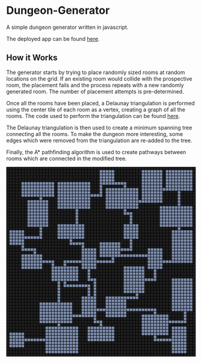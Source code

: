 # Dungeon-Generator
A simple dungeon generator written in javascript.

The deployed app can be found [here](https://the-realest-stu.github.io/Dungeon-Generator/).

## How it Works
The generator starts by trying to place randomly sized rooms at random locations on the grid. If an existing room would collide with the prospective room, the placement fails and the process repeats with a new randomly generated room. The number of placement attempts is pre-determined.

Once all the rooms have been placed, a Delaunay triangulation is performed using the center tile of each room as a vertex, creating a graph of all the rooms. The code used to perform the triangulation can be found [here](https://github.com/ironwallaby/delaunay).

The Delaunay triangulation is then used to create a minimum spanning tree connecting all the rooms. To make the dungeon more interesting, some edges which were removed from the triangulation are re-added to the tree.

Finally, the A* pathfinding algorithm is used to create pathways between rooms which are connected in the modified tree.

![Image of a generated dungeon](dungeon.png)
